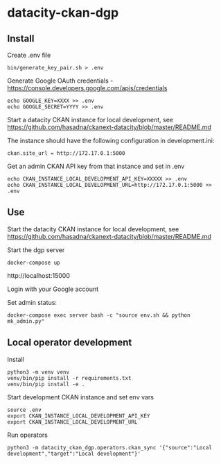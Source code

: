 # datacity-ckan-dgp

## Install

Create .env file

```
bin/generate_key_pair.sh > .env
```

Generate Google OAuth credentials - https://console.developers.google.com/apis/credentials

```
echo GOOGLE_KEY=XXXX >> .env
echo GOOGLE_SECRET=YYYY >> .env
```

Start a datacity CKAN instance for local development, see https://github.com/hasadna/ckanext-datacity/blob/master/README.md

The instance should have the following configuration in development.ini:

```
ckan.site_url = http://172.17.0.1:5000
```

Get an admin CKAN API key from that instance and set in .env

```
echo CKAN_INSTANCE_LOCAL_DEVELOPMENT_API_KEY=XXXXX >> .env
echo CKAN_INSTANCE_LOCAL_DEVELOPMENT_URL=http://172.17.0.1:5000 >> .env
```

## Use

Start the datacity CKAN instance for local development, see https://github.com/hasadna/ckanext-datacity/blob/master/README.md

Start the dgp server

```
docker-compose up
```

http://localhost:15000

Login with your Google account

Set admin status:

```
docker-compose exec server bash -c "source env.sh && python mk_admin.py"
```

## Local operator development

Install

```
python3 -m venv venv
venv/bin/pip install -r requirements.txt
venv/bin/pip install -e .
```

Start development CKAN instance and set env vars

```
source .env
export CKAN_INSTANCE_LOCAL_DEVELOPMENT_API_KEY
export CKAN_INSTANCE_LOCAL_DEVELOPMENT_URL
```

Run operators

```
python3 -m datacity_ckan_dgp.operators.ckan_sync '{"source":"Local development","target":"Local development"}'
```
